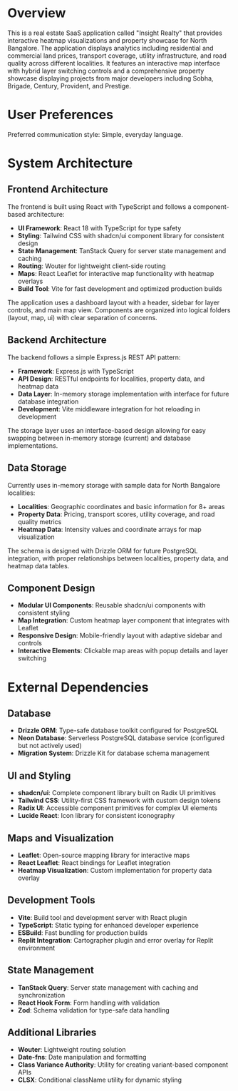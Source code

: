 # Overview

This is a real estate SaaS application called "Insight Realty" that provides interactive heatmap visualizations and property showcase for North Bangalore. The application displays analytics including residential and commercial land prices, transport coverage, utility infrastructure, and road quality across different localities. It features an interactive map interface with hybrid layer switching controls and a comprehensive property showcase displaying projects from major developers including Sobha, Brigade, Century, Provident, and Prestige.

# User Preferences

Preferred communication style: Simple, everyday language.

# System Architecture

## Frontend Architecture

The frontend is built using React with TypeScript and follows a component-based architecture:

- **UI Framework**: React 18 with TypeScript for type safety
- **Styling**: Tailwind CSS with shadcn/ui component library for consistent design
- **State Management**: TanStack Query for server state management and caching
- **Routing**: Wouter for lightweight client-side routing
- **Maps**: React Leaflet for interactive map functionality with heatmap overlays
- **Build Tool**: Vite for fast development and optimized production builds

The application uses a dashboard layout with a header, sidebar for layer controls, and main map view. Components are organized into logical folders (layout, map, ui) with clear separation of concerns.

## Backend Architecture

The backend follows a simple Express.js REST API pattern:

- **Framework**: Express.js with TypeScript
- **API Design**: RESTful endpoints for localities, property data, and heatmap data
- **Data Layer**: In-memory storage implementation with interface for future database integration
- **Development**: Vite middleware integration for hot reloading in development

The storage layer uses an interface-based design allowing for easy swapping between in-memory storage (current) and database implementations.

## Data Storage

Currently uses in-memory storage with sample data for North Bangalore localities:

- **Localities**: Geographic coordinates and basic information for 8+ areas
- **Property Data**: Pricing, transport scores, utility coverage, and road quality metrics
- **Heatmap Data**: Intensity values and coordinate arrays for map visualization

The schema is designed with Drizzle ORM for future PostgreSQL integration, with proper relationships between localities, property data, and heatmap data tables.

## Component Design

- **Modular UI Components**: Reusable shadcn/ui components with consistent styling
- **Map Integration**: Custom heatmap layer component that integrates with Leaflet
- **Responsive Design**: Mobile-friendly layout with adaptive sidebar and controls
- **Interactive Elements**: Clickable map areas with popup details and layer switching

# External Dependencies

## Database
- **Drizzle ORM**: Type-safe database toolkit configured for PostgreSQL
- **Neon Database**: Serverless PostgreSQL database service (configured but not actively used)
- **Migration System**: Drizzle Kit for database schema management

## UI and Styling
- **shadcn/ui**: Complete component library built on Radix UI primitives
- **Tailwind CSS**: Utility-first CSS framework with custom design tokens
- **Radix UI**: Accessible component primitives for complex UI elements
- **Lucide React**: Icon library for consistent iconography

## Maps and Visualization
- **Leaflet**: Open-source mapping library for interactive maps
- **React Leaflet**: React bindings for Leaflet integration
- **Heatmap Visualization**: Custom implementation for property data overlay

## Development Tools
- **Vite**: Build tool and development server with React plugin
- **TypeScript**: Static typing for enhanced developer experience
- **ESBuild**: Fast bundling for production builds
- **Replit Integration**: Cartographer plugin and error overlay for Replit environment

## State Management
- **TanStack Query**: Server state management with caching and synchronization
- **React Hook Form**: Form handling with validation
- **Zod**: Schema validation for type-safe data handling

## Additional Libraries
- **Wouter**: Lightweight routing solution
- **Date-fns**: Date manipulation and formatting
- **Class Variance Authority**: Utility for creating variant-based component APIs
- **CLSX**: Conditional className utility for dynamic styling